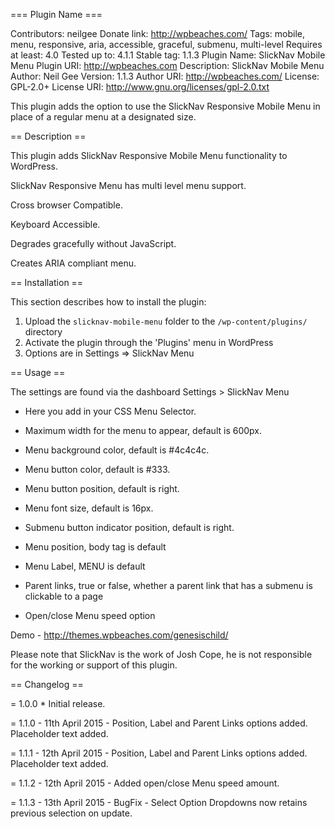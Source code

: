 === Plugin Name ===

Contributors: neilgee
Donate link: http://wpbeaches.com/
Tags: mobile, menu, responsive, aria, accessible, graceful, submenu, multi-level
Requires at least: 4.0
Tested up to: 4.1.1
Stable tag: 1.1.3
Plugin Name: SlickNav Mobile Menu
Plugin URI: http://wpbeaches.com
Description: SlickNav Mobile Menu
Author: Neil Gee
Version: 1.1.3
Author URI: http://wpbeaches.com/
License: GPL-2.0+
License URI: http://www.gnu.org/licenses/gpl-2.0.txt

This plugin adds the option to use the SlickNav Responsive Mobile Menu in place of a regular menu at a designated size.


== Description ==

This plugin adds SlickNav Responsive Mobile Menu functionality to WordPress.

SlickNav Responsive Menu has multi level menu support. 

Cross browser Compatible.

Keyboard Accessible.

Degrades gracefully without JavaScript.

Creates ARIA compliant menu.



== Installation ==

This section describes how to install the plugin:

1. Upload the `slicknav-mobile-menu` folder to the `/wp-content/plugins/` directory
2. Activate the plugin through the 'Plugins' menu in WordPress
3. Options are in Settings => SlickNav Menu

== Usage ==

The settings are found via the dashboard Settings > SlickNav Menu

 - Here you add in your CSS Menu Selector.

 - Maximum width for the menu to appear, default is 600px.

 - Menu background color, default is #4c4c4c.

 - Menu button color, default is #333.

 - Menu button position, default is right.

 - Menu font size, default is 16px.

 - Submenu button indicator position, default is right.

 - Menu position, body tag is default

 - Menu Label, MENU is default

 - Parent links, true or false, whether a parent link that has a submenu is clickable to a page 

 - Open/close Menu speed option

 Demo - http://themes.wpbeaches.com/genesischild/

 Please note that SlickNav is the work of Josh Cope, he is not responsible for the working or support of this plugin.

== Changelog ==

= 1.0.0 * Initial release.

= 1.1.0  - 11th April 2015 - Position, Label and Parent Links options added. Placeholder text added.

= 1.1.1  - 12th April 2015 - Position, Label and Parent Links options added. Placeholder text added.

= 1.1.2  - 12th April 2015 - Added open/close Menu speed amount.

= 1.1.3  - 13th April 2015 - BugFix - Select Option Dropdowns now retains previous selection on update.